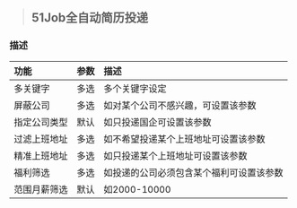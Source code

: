 >## 51Job全自动简历投递
### 描述
|功能|参数|描述|
|:--|:--|:--|
|多关键字|多选|多个关键字设定|
|屏蔽公司|多选|如对某个公司不感兴趣，可设置该参数|
|指定公司类型|默认|如只投递国企可设置该参数|
|过滤上班地址|多选|如不希望投递某个上班地址可设置该参数|
|精准上班地址|多选|如只投递某个上班地址可设置该参数|
|福利筛选|多选|如投递的公司必须包含某个福利可设置该参数|
|范围月薪筛选|默认|如2000-10000|